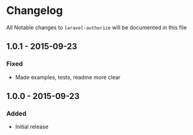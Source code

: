 # Changelog

All Notable changes to `laravel-authorize` will be documented in this file

## 1.0.1 - 2015-09-23

### Fixed
- Made examples, tests, readme more clear

## 1.0.0 - 2015-09-23

### Added
- Initial release

